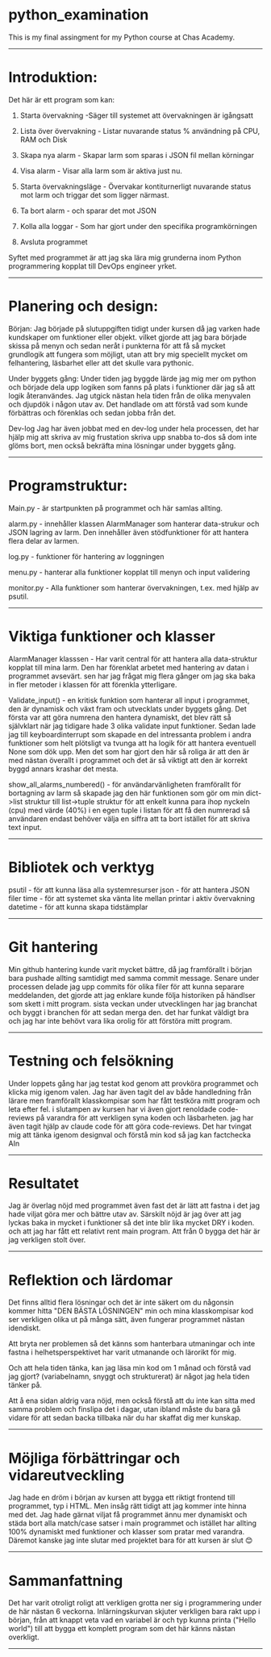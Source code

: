 # python_examination
This is my final assingment for my Python course at Chas Academy.

--------------------------------------------------------------------------------------------------------------------------------

# Introduktion:
Det här är ett program som kan:
1. Starta övervakning -Säger till systemet att övervakningen är igångsatt

2. Lista över övervakning - Listar nuvarande status % användning på CPU, RAM och Disk

3. Skapa nya alarm - Skapar larm som sparas i JSON fil mellan körningar

4. Visa alarm - Visar alla larm som är aktiva just nu.

5. Starta övervakningsläge - Övervakar kontiturnerligt nuvarande status mot larm och triggar det som ligger närmast.

6. Ta bort alarm - och sparar det mot JSON

7. Kolla alla loggar - Som har gjort under den specifika programkörningen

8. Avsluta programmet

Syftet med programmet är att jag ska lära mig grunderna inom Python programmering kopplat till DevOps engineer yrket.

--------------------------------------------------------------------------------------------------------------------------------

# Planering och design:

Början:
Jag började på slutuppgiften tidigt under kursen då jag varken hade kundskaper om funktioner eller objekt. vilket gjorde att jag bara började skissa på menyn och sedan neråt i punkterna för att få så mycket grundlogik att fungera som möjligt, utan att bry mig speciellt mycket om felhantering, läsbarhet eller att det skulle vara pythonic.

Under byggets gång:
Under tiden jag byggde lärde jag mig mer om python och började dela upp logiken som fanns på plats i funktioner där jag så att logik återanvändes. Jag utgick nästan hela tiden från de olika menyvalen och djupdök i någon utav av. Det handlade om att förstå vad som kunde förbättras och förenklas och sedan jobba från det.

Dev-log
Jag har även jobbat med en dev-log under hela processen, det har hjälp mig att skriva av mig frustation skriva upp snabba to-dos så dom inte glöms bort, men också bekräfta mina lösningar under byggets gång.

--------------------------------------------------------------------------------------------------------------------------------

# Programstruktur:

Main.py - är startpunkten på programmet och här samlas allting.

alarm.py - innehåller klassen AlarmManager som hanterar data-strukur och JSON lagring av larm. Den innehåller även stödfunktioner för att hantera flera delar av larmen.

log.py - funktioner för hantering av loggningen

menu.py - hanterar alla funktioner kopplat till menyn och input validering

monitor.py - Alla funktioner som hanterar övervakningen, t.ex. med hjälp av psutil.

--------------------------------------------------------------------------------------------------------------------------------

# Viktiga funktioner och klasser

AlarmManager klasssen - Har varit central för att hantera alla data-struktur kopplat till mina larm. Den har förenklat arbetet med hantering av datan i programmet avsevärt. sen har jag frågat mig flera gånger om jag ska baka in fler metoder i klassen för att förenkla ytterligare.

Validate_input() - en kritisk funktion som hanterar all input i programmet, den är dynamisk och växt fram och utvecklats under byggets gång. Det första var att göra numrena den hantera dynamiskt, det blev rätt så självklart när jag tidigare hade 3 olika validate input funktioner. Sedan lade jag till keyboardinterrupt som skapade en del intressanta problem i andra funktioner som helt plötsligt va tvunga att ha logik för att hantera eventuell None som dök upp. Men det som har gjort den här så roliga är att den är med nästan överallt i programmet och det är så viktigt att den är korrekt byggd annars krashar det mesta.

show_all_alarms_numbered() - för användarvänligheten framförallt för bortagning av larm så skapade jag den här funktionen som gör om min dict->list struktur till list->tuple struktur för att enkelt kunna para ihop nyckeln (cpu) med värde (40%) i en egen tuple i listan för att få den numrerad så användaren endast behöver välja en siffra att ta bort istället för att skriva text input.

--------------------------------------------------------------------------------------------------------------------------------

# Bibliotek och verktyg

psutil - för att kunna läsa alla systemresurser
json - för att hantera JSON filer
time - för att systemet ska vänta lite mellan printar i aktiv övervakning
datetime - för att kunna skapa tidstämplar

--------------------------------------------------------------------------------------------------------------------------------
# Git hantering

Min github hantering kunde varit mycket bättre, då jag framförallt i början bara pushade allting samtidigt med samma commit message. Senare under processen delade jag upp commits för olika filer för att kunna separare meddelanden, det gjorde att jag enklare kunde följa historiken på händlser som skett i mitt program.
sista veckan under utvecklingen har jag branchat och byggt i branchen för att sedan merga den. det har funkat väldigt bra och jag har inte behövt vara lika orolig för att förstöra mitt program.

--------------------------------------------------------------------------------------------------------------------------------

# Testning och felsökning
Under loppets gång har jag testat kod genom att provköra programmet och klicka mig igenom valen. Jag har även tagit del av både handledning från lärare men framförallt klasskompisar som har fått testköra mitt program och leta efter fel.
i slutampen av kursen har vi även gjort renoldade code-reviews på varandra för att verkligen syna koden och läsbarheten.
jag har även tagit hjälp av claude code för att göra code-reviews. Det har tvingat mig att tänka igenom designval och förstå min kod så jag kan factchecka AIn

--------------------------------------------------------------------------------------------------------------------------------

# Resultatet
Jag är överlag nöjd med programmet även fast det är lätt att fastna i det jag hade viljat göra mer och bättre utav av.
Särskilt nöjd är jag över att jag lyckas baka in mycket i funktioner så det inte blir lika mycket DRY i koden.
och att jag har fått ett relativt rent main program. Att från 0 bygga det här är jag verkligen stolt över.


--------------------------------------------------------------------------------------------------------------------------------

# Reflektion och lärdomar

Det finns alltid flera lösningar och det är inte säkert om du någonsin kommer hitta "DEN BÄSTA LÖSNINGEN" min och mina klasskompisar kod ser verkligen olika ut på många sätt, även fungerar programmet nästan idendiskt.

Att bryta ner problemen så det känns som hanterbara utmaningar och inte fastna i helhetsperspektivet har varit utmanande och lärorikt för mig.

Och att hela tiden tänka, kan jag läsa min kod om 1 månad och förstå vad jag gjort? (variabelnamn, snyggt och strukturerat) är något jag hela tiden tänker på.

Att å ena sidan aldrig vara nöjd, men också förstå att du inte kan sitta med samma problem och finslipa det i dagar, utan ibland måste du bara gå vidare för att sedan backa tillbaka när du har skaffat dig mer kunskap.

--------------------------------------------------------------------------------------------------------------------------------

# Möjliga förbättringar och vidareutveckling

Jag hade en dröm i början av kursen att bygga ett riktigt frontend till programmet, typ i HTML. Men insåg rätt tidigt att jag kommer inte hinna med det. Jag hade gärnat viljat få programmet ännu mer dynamiskt och städa bort alla match/case satser i main programmet och istället har allting 100% dynamiskt med funktioner och klasser som pratar med varandra. Däremot kanske jag inte slutar med projektet bara för att kursen är slut 😊

--------------------------------------------------------------------------------------------------------------------------------

# Sammanfattning

Det har varit otroligt roligt att verkligen grotta ner sig i programmering under de här nästan 6 veckorna.
Inlärningskurvan skjuter verkligen bara rakt upp i början, från att knappt veta vad en variabel är och typ kunna printa
("Hello world") till att bygga ett komplett program som det här känns nästan overkligt.

--------------------------------------------------------------------------------------------------------------------------------
